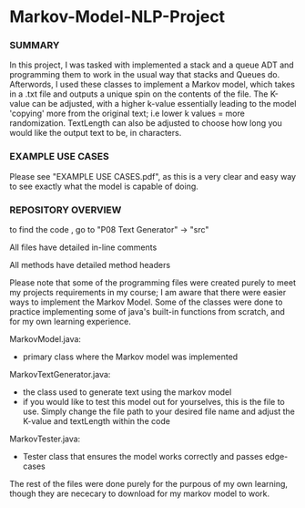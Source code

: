 # Markov-Model-NLP-Project

### SUMMARY

In this project, I was tasked with implemented a stack and a queue ADT and programming them to work in the usual way that stacks and Queues do. Afterwords, I used these classes to implement a Markov model, which takes in a .txt file and outputs a unique spin on the contents of the file. The K-value can be adjusted, with a higher k-value essentially leading to the model 'copying' more from  the original text; i.e lower k values = more randomization. TextLength can also be adjusted to choose how long you would like the output text to be, in characters. 

### EXAMPLE USE CASES

Please see "EXAMPLE USE CASES.pdf", as this is a very clear and easy way to see exactly what the model is capable of doing. 


### REPOSITORY OVERVIEW

to find the code , go to "P08 Text Generator" -> "src"

All files have detailed in-line comments

All methods have detailed method headers

Please note that some of the programming files were created purely to meet my projects requirements in my course;  I am aware that there were easier ways to implement the Markov Model. Some of the classes were done to practice implementing some of java's built-in functions from scratch, and for my own learning experience. 


MarkovModel.java: 
- primary class where the Markov model was implemented

MarkovTextGenerator.java: 
- the class used to generate text using the markov model
- if you would like to test this model out for yourselves, this is the file to use. Simply change the file path to your desired file name and adjust the K-value and textLength within the code

MarkovTester.java:
- Tester class that ensures the model works correctly and passes edge-cases

The rest of the files were done purely for the purpous of my own learning, though they are nececary to download for my markov model to work. 
